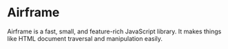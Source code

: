 # Airframe
Airframe is a fast, small, and feature-rich JavaScript library. It makes things like HTML document traversal and manipulation easily.
